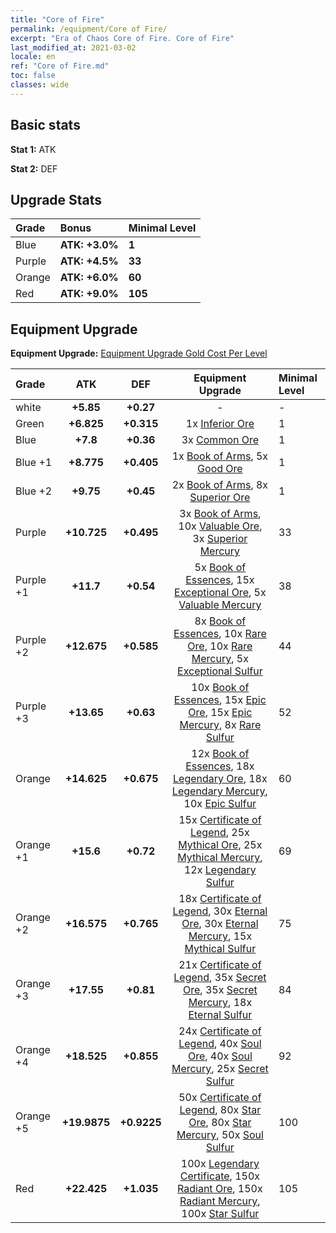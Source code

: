 ```yaml
---
title: "Core of Fire"
permalink: /equipment/Core of Fire/
excerpt: "Era of Chaos Core of Fire. Core of Fire"
last_modified_at: 2021-03-02
locale: en
ref: "Core of Fire.md"
toc: false
classes: wide
---
```


## Basic stats
 **Stat 1:** ATK

 **Stat 2:** DEF

## Upgrade Stats

  |     Grade    |   Bonus | Minimal Level | 
  |:-------------|:--------|:--------------| 
  | Blue | **ATK: +3.0%** | **1** | 
  | Purple | **ATK: +4.5%** | **33** | 
  | Orange | **ATK: +6.0%** | **60** | 
  | Red | **ATK: +9.0%** | **105** | 


## Equipment Upgrade
 **Equipment Upgrade:** [Equipment Upgrade Gold Cost Per Level](/equipment/EquipmentUpgradeCostPerLevel/) 

  |          Grade      | ATK | DEF | Equipment Upgrade | Minimal Level |
  |:--------------------|:---------:|:---------:|:----------------:|:--------------|
  | white | **+5.85** | **+0.27** | - | - |
  | Green | **+6.825** | **+0.315** | 1x [Inferior Ore](/Items/mat_103/) | 1 |
  | Blue | **+7.8** | **+0.36** | 3x [Common Ore](/Items/mat_39/) | 1 |
  | Blue +1 | **+8.775** | **+0.405** | 1x [Book of Arms](/Items/mat_32/), 5x [Good Ore](/Items/mat_78/) | 1 |
  | Blue +2 | **+9.75** | **+0.45** | 2x [Book of Arms](/Items/mat_71/), 8x [Superior Ore](/Items/mat_13/) | 1 |
  | Purple | **+10.725** | **+0.495** | 3x [Book of Arms](/Items/mat_6/), 10x [Valuable Ore](/Items/mat_55/), 3x [Superior Mercury](/Items/mat_15/) | 33 |
  | Purple +1 | **+11.7** | **+0.54** | 5x [Book of Essences](/Items/mat_44/), 15x [Exceptional Ore](/Items/mat_67/), 5x [Valuable Mercury](/Items/mat_58/) | 38 |
  | Purple +2 | **+12.675** | **+0.585** | 8x [Book of Essences](/Items/mat_84/), 10x [Rare Ore](/Items/mat_2/), 10x [Rare Mercury](/Items/mat_29/), 5x [Exceptional Sulfur](/Items/mat_1/) | 44 |
  | Purple +3 | **+13.65** | **+0.63** | 10x [Book of Essences](/Items/mat_20/), 15x [Epic Ore](/Items/mat_42/), 15x [Epic Mercury](/Items/mat_70/), 8x [Rare Sulfur](/Items/mat_46/) | 52 |
  | Orange | **+14.625** | **+0.675** | 12x [Book of Essences](/Items/mat_60/), 18x [Legendary Ore](/Items/mat_81/), 18x [Legendary Mercury](/Items/mat_3/), 10x [Epic Sulfur](/Items/mat_83/) | 60 |
  | Orange +1 | **+15.6** | **+0.72** | 15x [Certificate of Legend](/Items/mat_96/), 25x [Mythical Ore](/Items/mat_23/), 25x [Mythical Mercury](/Items/mat_50/), 12x [Legendary Sulfur](/Items/mat_18/) | 69 |
  | Orange +2 | **+16.575** | **+0.765** | 18x [Certificate of Legend](/Items/mat_25/), 30x [Eternal Ore](/Items/mat_36/), 30x [Eternal Mercury](/Items/mat_62/), 15x [Mythical Sulfur](/Items/mat_35/) | 75 |
  | Orange +3 | **+17.55** | **+0.81** | 21x [Certificate of Legend](/Items/mat_38/), 35x [Secret Ore](/Items/mat_99/), 35x [Secret Mercury](/Items/mat_22/), 18x [Eternal Sulfur](/Items/mat_97/) | 84 |
  | Orange +4 | **+18.525** | **+0.855** | 24x [Certificate of Legend](/Items/mat_100/), 40x [Soul Ore](/Items/mat_8/), 40x [Soul Mercury](/Items/mat_34/), 25x [Secret Sulfur](/Items/mat_7/) | 92 |
  | Orange +5 | **+19.9875** | **+0.9225** | 50x [Certificate of Legend](/Items/mat_11/), 80x [Star Ore](/Items/mat_72/), 80x [Star Mercury](/Items/mat_98/), 50x [Soul Sulfur](/Items/mat_73/) | 100 |
  | Red | **+22.425** | **+1.035** | 100x [Legendary Certificate](/Items/mat_76/), 150x [Radiant Ore](/Items/mat_88/), 150x [Radiant Mercury](/Items/mat_24/), 100x [Star Sulfur](/Items/mat_101/) | 105 |

